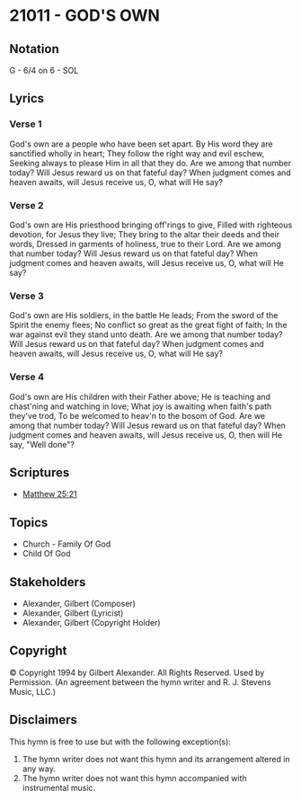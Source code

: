 # 21011 - GOD'S OWN

## Notation

G - 6/4 on 6 - SOL

## Lyrics

### Verse 1

God's own are a people who have been set apart. By His word they are sanctified wholly in heart; They follow the right way and evil eschew, Seeking always to please Him in all that they do. Are we among that number today? Will Jesus reward us on that fateful day? When judgment comes and heaven awaits, will Jesus receive us, O, what will He say?

### Verse 2

God's own are His priesthood bringing off'rings to give, Filled with righteous devotion, for Jesus they live; They bring to the altar their deeds and their words, Dressed in garments of holiness, true to their Lord. Are we among that number today? Will Jesus reward us on that fateful day? When judgment comes and heaven awaits, will Jesus receive us, O, what will He say?

### Verse 3

God's own are His soldiers, in the battle He leads; From the sword of the Spirit the enemy flees; No conflict so great as the great fight of faith; In the war against evil they stand unto death. Are we among that number today? Will Jesus reward us on that fateful day? When judgment comes and heaven awaits, will Jesus receive us, O, what will He say?

### Verse 4

God's own are His children with their Father above; He is teaching and chast'ning and watching in love; What joy is awaiting when faith's path they've trod, To be welcomed to heav'n to the bosom of God. Are we among that number today? Will Jesus reward us on that fateful day? When judgment comes and heaven awaits, will Jesus receive us, O, then will He say, "Well done"?


## Scriptures

- [Matthew 25:21](https://www.biblegateway.com/passage/?search=Matthew%2025%3A21)

## Topics

- Church - Family Of God
- Child Of God

## Stakeholders

- Alexander, Gilbert (Composer)
- Alexander, Gilbert (Lyricist)
- Alexander, Gilbert (Copyright Holder)

## Copyright

© Copyright 1994 by Gilbert Alexander. All Rights Reserved. Used by Permission.
(An agreement between the hymn writer and R. J. Stevens Music, LLC.)

## Disclaimers

This hymn is free to use but with the following exception(s):
1. The hymn writer does not want this hymn and its arrangement altered in any way.
2. The hymn writer does not want this hymn accompanied with instrumental music.

